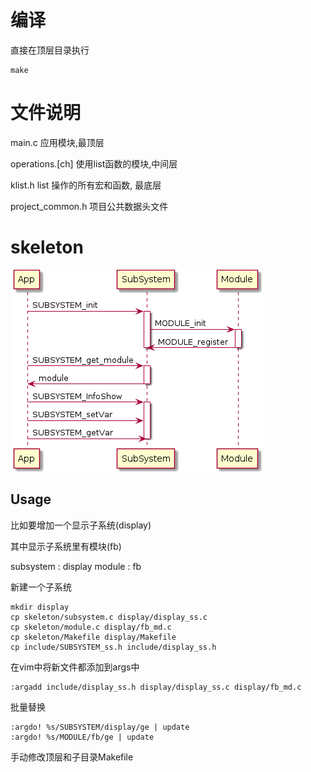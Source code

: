# 编译

直接在顶层目录执行

	make

# 文件说明

main.c 应用模块,最顶层

operations.[ch] 使用list函数的模块,中间层

klist.h	list 操作的所有宏和函数, 最底层

project_common.h 项目公共数据头文件

# skeleton

![call flow](./call_flow.png)

## Usage

比如要增加一个显示子系统(display)

其中显示子系统里有模块(fb)

subsystem : display
module : fb

新建一个子系统

	mkdir display
	cp skeleton/subsystem.c display/display_ss.c
	cp skeleton/module.c display/fb_md.c
	cp skeleton/Makefile display/Makefile
	cp include/SUBSYSTEM_ss.h include/display_ss.h

在vim中将新文件都添加到args中

	:argadd include/display_ss.h display/display_ss.c display/fb_md.c

批量替换

	:argdo! %s/SUBSYSTEM/display/ge | update
	:argdo! %s/MODULE/fb/ge | update

手动修改顶层和子目录Makefile

